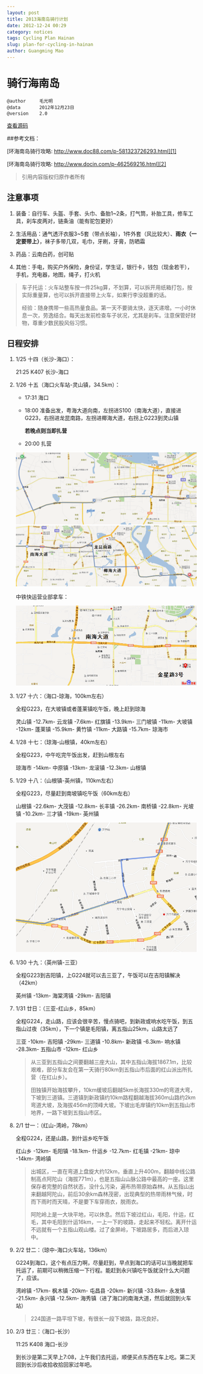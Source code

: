 ```yaml
---
layout: post
title: 2013海南岛骑行计划
date: 2012-12-24 00:29
category: notices
tags: Cycling Plan Hainan
slug: plan-for-cycling-in-hainan
author: Guangming Mao
---
```


# 骑行海南岛

	@author		毛光明
	@data		2012年12月23日
	@version	2.0

[查看源码][src]

[src]: https://raw.github.com/maogm12/maogm12.github.com/source/content/notices/plan-for-cycling-in-hainan.markdown

##参考文档：

[环海南岛骑行攻略: http://www.doc88.com/p-581323726293.html][1]

[环海南岛骑行攻略: http://www.docin.com/p-462569216.html][2]

[1]: http://www.doc88.com/p-581323726293.html "环海南岛骑行攻略"
[2]: http://www.docin.com/p-462569216.html "环海南岛骑行攻略"

> 引用内容版权归原作者所有

## 注意事项
1. 装备：自行车、头盔、手套、头巾、备胎1~2条，打气筒，补胎工具，修车工具，刹车皮两对，链条油（能有驼包更好）

2. 生活用品：通气透汗衣服3~5套（带点长袖），1件外套（风比较大）、**雨衣（一定要带上）**，袜子多带几双，毛巾，牙刷，牙膏，防晒霜

3. 药品：云南白药，创可贴

4. 其他：手电，购买户外保险，身份证，学生证，银行卡，钱包（现金若干），手机，充电器，地图，绳子，打火机

> 车子托运：火车站整车按一件25kg算，不划算，可以拆开用纸箱打包，按实际重量算，也可以拆开直接带上火车，如果行李没超重的话。
> 
> 经验：随身携带一些高热量食品。第一天不要骑太快，逐天递增。一小时休息一次，劳逸结合。每天出发前检查车子状况，尤其是刹车。注意保管好财物，尊重少数民股风俗习惯。

<!--more-->

## 日程安排
1. 1/25 十四（长沙-海口）：

	21:25 K407 长沙-海口

2. 1/26 十五（海口火车站-灵山镇，34.5km）：

	* 17:31 海口
	* 18:00 准备出发，粤海大道向南，左拐进S100（南海大道），直接进G223，右拐进龙昆南路，左拐进椰海大道，右拐上G223到灵山镇

		**若晚点则当即扎营**

	* 20:00 扎营

	![粤海大道-南海大道](../images/yuehai-nanhai.png)
	![南海大道-灵山镇](../images/nanhai-lingshan.png)

    中铁快运营业部拿车：

	![中铁快运股份有限公司海南分公司海口营业部](../images/zhongtie.png)

3. 1/27 十六：（海口-琼海，100km左右）

	全程G223，在大坡镇或者蓬莱镇吃午饭，晚上赶到琼海
	
	灵山镇 -12.7km- 云龙镇 -7.6km- 红旗镇 -13.9km- 三门坡镇 -11km- 大坡镇 -12km- 蓬莱镇 -15.9km- 黄竹镇 -11km- 大路镇 -15.7km- 琼海市

4. 1/28 十七：（琼海-山根镇，40km左右）
	
	全程G223，中午吃完午饭出发，赶到山根左右
	
	琼海市 -14km- 中原镇 -13km- 龙滚镇 -12.3km- 山根镇

5. 1/29 十八：（山根镇-英州镇，110km左右）
	
	全程G223，尽量赶到南坡镇吃午饭（60km左右）

	山根镇 -22.6km- 大茂镇 -12.8km- 长丰镇 -26.2km- 南桥镇 -22.8km- 光坡镇 -10.2km- 三才镇 -19km- 英州镇
	
	![万宁](../images/wanning.png)

6. 1/30 十九：（英州镇-三亚）

	全程G223到吉阳镇，上G224就可以去三亚了，午饭可以在吉阳镇解决（42km）
	
	英州镇 -13km- 海棠湾镇 -29km- 吉阳镇

7. 1/31 廿日：（三亚-红山乡，85km）

	全程G224，走山路，应该会很辛苦，慢点骑吧，到新政或响水吃午饭，到五指山过夜（35km），下一个镇是毛阳镇，离五指山25km，山路太远了

	三亚 -10km- 吉阳镇 -29km- 三道镇 -10.8km- 新政镇 -6.3km- 响水镇 -28.3km- 五指山市 -12km- 红山乡

	> 从三亚到五指山之间要翻越三座大山，其中五指山海拔1867.1m，比较艰难，部分车友会在第一天骑行80km到五指山市后面的红山派出所扎营（在红山乡）。
	> 
	> 田独镇开始海拔攀升，10km缓坡后翻越5km长海拔330m的弯道大弯，下坡到三道镇。三道镇到新政镇约10km路程翻越海拔360m山路约2km弯道大坡，及海拔456m的顶峰大坡。下坡出毛岸镇约10km到五指山市地界，一路下坡到五指山市区。

8. 2/1 廿一：（红山-湾岭，78km）
	
	全程G224，还是山路，到什运乡吃午饭

	红山乡 -12km- 毛阳镇 -18.1km- 什运乡 -12.7km- 红毛镇 -21km- 琼中 -14km- 湾岭镇

	> 出城区，一直在弯道上盘旋大约12km，垂直上升400m，翻越中线公路制高点阿陀山（海拔771m），也是五指山山脉公路中最高的一座。这里保存者完整的自然状态，没什么污染，遍布热带原始森林。从五指山出来翻越阿陀山，前后30余km森林茂密，出现典型的热带雨林气候，时而下雨时而天晴，不是要下车穿雨衣，脱雨衣。
	> 
	> 阿陀岭上是一大块平地，可以休息。然后下坡过红山，毛阳，什运，红毛，其中毛阳到什运16km，一上一下的坡路，走起来不轻松。离开什运不远就有一个五指山观山楼。过了金屏岭，下坡路居多，而后进入琼中。

9. 2/2 廿二：（琼中-海口火车站，136km）

	G224到海口，这个有点压力啊，尽量赶到，早点到海口的话可以当晚就把车托运了，前期可以稍微压缩一下行程。能赶到永兴镇吃午饭就没什么大问题了，应该。

	湾岭镇 -17km- 枫木镇 -20km- 屯昌县 -20km- 新兴镇 -33.8km- 永发镇 -21.5km- 永兴镇 -12.5km- 海秀镇（进了海口的南海大道，然后就回到火车站）
	
	> 224国道一路平坦下坡，有很长一段下坡路，路况良好。

10. 2/3 廿三：（海口-长沙）

	11:25 K408 海口-长沙

    到长沙是第二天早上7:08，上午我们去托运，顺便买点东西在车上吃。第二天回到长沙后收拾收拾回家过年吧。
